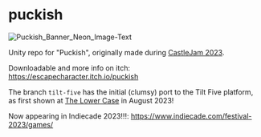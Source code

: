 # puckish

![Puckish_Banner_Neon_Image-Text](https://github.com/dustinfreeman/puckish/assets/940836/16c19e3d-5fdd-41de-a5e5-ef1375b85298)

Unity repo for "Puckish", originally made during [CastleJam 2023](https://itch.io/jam/castle-game-jam-2023). 

Downloadable and more info on itch: https://escapecharacter.itch.io/puckish

The branch `tilt-five` has the initial (clumsy) port to the Tilt Five platform, as first shown at [The Lower Case](https://thelowercaseny.com/) in August 2023!

Now appearing in Indiecade 2023!!!: https://www.indiecade.com/festival-2023/games/

